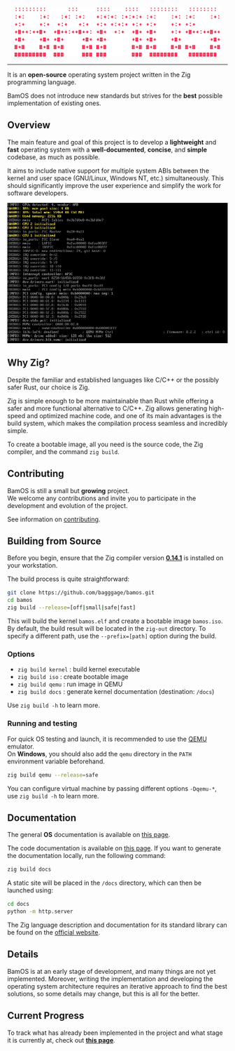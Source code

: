 <p align="center">
  <a href="https://bagggage.github.io/bamos-book/" target="_blank" rel="noopener noreferrer"><img src="logo.svg" width="472" alt="BamOS Logo"></a>
</p>

---

It is an **open-source** operating system project written in the Zig programming language.

BamOS does not introduce new standards but strives for the **best** possible implementation of existing ones.

## Overview

The main feature and goal of this project is to develop a **lightweight** and **fast** operating system with a **well-documented**, **concise**, and **simple** codebase, as much as possible.

It aims to include native support for multiple system ABIs between the kernel and user space (GNU/Linux, Windows NT, etc.) simultaneously. This should significantly improve the user experience and simplify the work for software developers.

<p align="center">
  <img src="screenshot.png" alt="Screenshot"/>
</p>

## Why Zig?

Despite the familiar and established languages like C/C++ or the possibly safer Rust, our choice is Zig.

Zig is simple enough to be more maintainable than Rust while offering a safer and more functional alternative to C/C++. Zig allows generating high-speed and optimized machine code, and one of its main advantages is the build system, which makes the compilation process seamless and incredibly simple.

To create a bootable image, all you need is the source code, the Zig compiler, and the command `zig build`.

## Contributing

BamOS is still a small but **growing** project.  
We welcome any contributions and invite you to participate in the development and evolution of the project.

See information on [contributing](./CONTRIBUTING.md).

## Building from Source

Before you begin, ensure that the Zig compiler version [**0.14.1**](https://ziglang.org/download/) is installed on your workstation.

The build process is quite straightforward:

```sh
git clone https://github.com/bagggage/bamos.git
cd bamos
zig build --release=[off|small|safe|fast]
```

This will build the kernel `bamos.elf` and create a bootable image `bamos.iso`. By default, the build result will be located in the `zig-out` directory.
To specify a different path, use the `--prefix=[path]` option during the build.

### Options

- `zig build kernel`  : build kernel executable
- `zig build iso`     : create bootable image
- `zig build qemu`    : run image in QEMU
- `zig build docs`    : generate kernel documentation (destination: `/docs`)

Use `zig build -h` to learn more.

### Running and testing

For quick OS testing and launch, it is recommended to use the [QEMU](https://www.qemu.org) emulator.  
On **Windows**, you should also add the `qemu` directory in the `PATH` environment variable beforehand.

```sh
zig build qemu --release=safe
```

You can configure virtual machine by passing different options `-Dqemu-*`,
use `zig build -h` to learn more.

## Documentation

The general **OS** documentation is available on [this page](https://bagggage.github.io/bamos-book/).

The code documentation is available on [this page](https://bagggage.github.io/bamos/).
If you want to generate the documentation locally, run the following command:

```sh
zig build docs
```

A static site will be placed in the `/docs` directory, which can then be launched using:

```sh
cd docs
python -m http.server
```

The Zig language description and documentation for its standard library can be found on the [official website](https://ziglang.org/).

## Details

BamOS is at an early stage of development, and many things are not yet implemented. Moreover, writing the implementation and developing the operating system architecture requires an iterative approach to find the best solutions, so some details may change, but this is all for the better.

## Current Progress

To track what has already been implemented in the project
and what stage it is currently at, check out [**this page**](https://bagggage.github.io/bamos-book/current-progress).